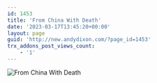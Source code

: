 ```yaml
---
id: 1453
title: 'From China With Death'
date: '2023-03-17T13:45:20+00:00'
layout: page
guid: 'http://new.andydixon.com/?page_id=1453'
trx_addons_post_views_count:
    - '1'
---
```


![From China With Death](https://i0.wp.com/assets.g8x2.ldn.idrivee2-23.com/posters/From%20China%20With%20Death%2001.jpg?w=1200&ssl=1 "From China With Death")